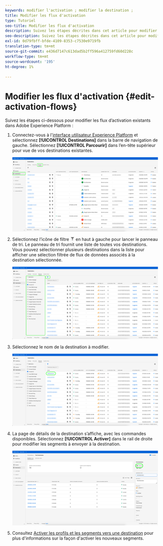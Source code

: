 ```yaml
---
keywords: modifier l'activation ; modifier la destination ;
title: Modifier les flux d'activation
type: Tutoriel
seo-title: Modifier les flux d'activation
description: Suivez les étapes décrites dans cet article pour modifier un flux d’activations existant dans Adobe Experience Platform.
seo-description: Suivez les étapes décrites dans cet article pour modifier un flux d’activations existant dans Adobe Experience Platform.
exl-id: 0d79fbff-bfde-4109-8353-c7530e9719fb
translation-type: tm+mt
source-git-commit: e436d7147c613dad5b2ff596a412759fd60d228c
workflow-type: tm+mt
source-wordcount: '195'
ht-degree: 1%

---
```


# Modifier les flux d&#39;activation {#edit-activation-flows}

Suivez les étapes ci-dessous pour modifier les flux d’activation existants dans Adobe Experience Platform :

1. Connectez-vous à l&#39;[interface utilisateur Experience Platform](https://platform.adobe.com/) et sélectionnez **[!UICONTROL Destinations]** dans la barre de navigation de gauche. Sélectionnez **[!UICONTROL Parcourir]** dans l’en-tête supérieur pour vue de vos destinations existantes.

   ![Parcourir les destinations](../assets/ui/edit-activation/browse-destinations.png)

2. Sélectionnez l’icône de filtre ![Icône de filtre](../assets/ui/edit-activation/filter.png) en haut à gauche pour lancer le panneau de tri. Le panneau de tri fournit une liste de toutes vos destinations. Vous pouvez sélectionner plusieurs destinations dans la liste pour afficher une sélection filtrée de flux de données associés à la destination sélectionnée.

   ![Filtrer les destinations](../assets/ui/edit-activation/filter-destinations.png)

3. Sélectionnez le nom de la destination à modifier.

   ![Sélectionner la destination](../assets/ui/edit-activation/destination-select.png)

4. La page de détails de la destination s’affiche, avec les commandes disponibles. Sélectionnez **[!UICONTROL Activer]** dans le rail de droite pour modifier les segments à envoyer à la destination.

   ![Détails de la destination](../assets/ui/edit-activation/destination-details.png)

5. Consultez [Activer les profils et les segments vers une destination](activate-destinations.md) pour plus d&#39;informations sur la façon d&#39;activer les nouveaux segments.

